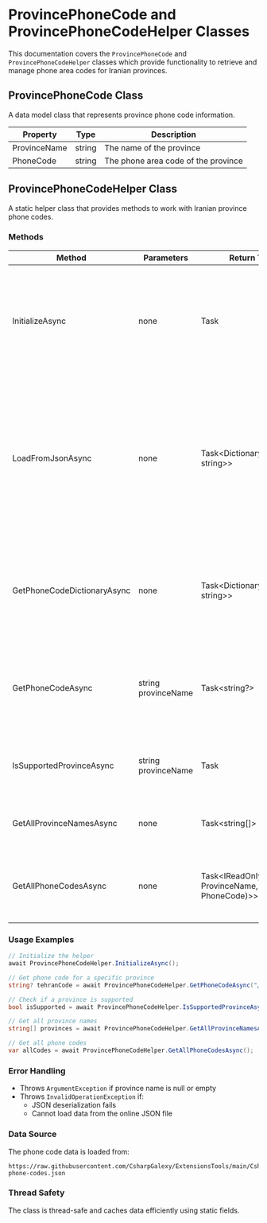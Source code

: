 # ProvincePhoneCode and ProvincePhoneCodeHelper Classes

This documentation covers the `ProvincePhoneCode` and `ProvincePhoneCodeHelper` classes which provide functionality to retrieve and manage phone area codes for Iranian provinces.

## ProvincePhoneCode Class

A data model class that represents province phone code information.

| Property | Type | Description |
|----------|------|-------------|
| ProvinceName | string | The name of the province |
| PhoneCode | string | The phone area code of the province |

## ProvincePhoneCodeHelper Class

A static helper class that provides methods to work with Iranian province phone codes.

### Methods

| Method | Parameters | Return Type | Description |
|--------|------------|-------------|-------------|
| InitializeAsync | none | Task | Initializes and caches the province phone code data. Loads data only once and reuses it for subsequent calls. |
| LoadFromJsonAsync | none | Task<Dictionary<string, string>> | Loads province phone codes from a JSON file hosted online. Returns a dictionary with province names as keys and phone codes as values. |
| GetPhoneCodeDictionaryAsync | none | Task<Dictionary<string, string>> | Returns the cached dictionary of province phone codes. Initializes the data if not already loaded. |
| GetPhoneCodeAsync | string provinceName | Task<string?> | Gets the phone code for a specific province by name. Returns null if province not found. |
| IsSupportedProvinceAsync | string provinceName | Task<bool> | Checks if a province is supported in the phone code list. |
| GetAllProvinceNamesAsync | none | Task<string[]> | Returns an array of all supported province names. |
| GetAllPhoneCodesAsync | none | Task<IReadOnlyList<(string ProvinceName, string PhoneCode)>> | Returns all province phone codes as a read-only list of tuples. |

### Usage Examples

```csharp
// Initialize the helper
await ProvincePhoneCodeHelper.InitializeAsync();

// Get phone code for a specific province
string? tehranCode = await ProvincePhoneCodeHelper.GetPhoneCodeAsync("تهران");

// Check if a province is supported
bool isSupported = await ProvincePhoneCodeHelper.IsSupportedProvinceAsync("اصفهان");

// Get all province names
string[] provinces = await ProvincePhoneCodeHelper.GetAllProvinceNamesAsync();

// Get all phone codes
var allCodes = await ProvincePhoneCodeHelper.GetAllPhoneCodesAsync();
```

### Error Handling

- Throws `ArgumentException` if province name is null or empty
- Throws `InvalidOperationException` if:
  - JSON deserialization fails
  - Cannot load data from the online JSON file

### Data Source

The phone code data is loaded from:
```
https://raw.githubusercontent.com/CsharpGalexy/ExtensionsTools/main/CsharpGalexy.LibraryExtention.Data/Iran/Provinces/province-phone-codes.json
```

### Thread Safety

The class is thread-safe and caches data efficiently using static fields.